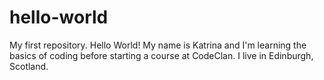 # hello-world
My first repository. Hello World!
My name is Katrina and I'm learning the basics of coding before starting a course at CodeClan.
I live in Edinburgh, Scotland.
